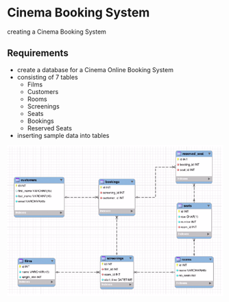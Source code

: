 # Cinema Booking System
creating a Cinema Booking System

## Requirements
- create a database for a Cinema Online Booking System
- consisting of 7 tables
  - Films
  - Customers
  - Rooms
  - Screenings
  - Seats
  - Bookings
  - Reserved Seats
- inserting sample data into tables

![Schema](./DBSchema.png)
